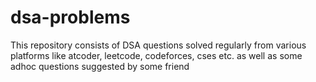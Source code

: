 # dsa-problems
This repository consists of DSA questions solved regularly from various platforms like atcoder, leetcode, codeforces, cses etc. as well as some adhoc questions suggested by some friend
